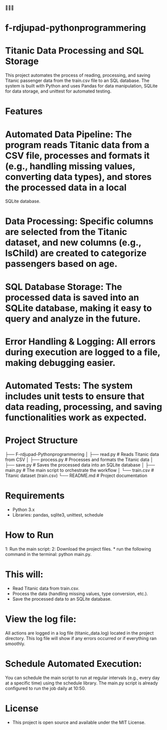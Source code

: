 🙌🙌😎
# f-rdjupad-pythonprogrammering
# Titanic Data Processing and SQL Storage
This project automates the process of reading, processing, and saving Titanic passenger data from the train.csv file to an SQL database. The system is built with Python and uses Pandas for data manipulation, SQLite for data storage, and unittest for automated testing.

# Features
 # Automated Data Pipeline: The program reads Titanic data from a CSV file, processes and formats it (e.g., handling missing values, converting data types), and stores the processed data in a local 
 SQLite database.
# Data Processing: Specific columns are selected from the Titanic dataset, and new columns (e.g., IsChild) are created to categorize passengers based on age.
# SQL Database Storage: The processed data is saved into an SQLite database, making it easy to query and analyze in the future.
# Error Handling & Logging: All errors during execution are logged to a file, making debugging easier.
# Automated Tests: The system includes unit tests to ensure that data reading, processing, and saving functionalities work as expected.



# Project Structure

├── F-rdjupad-Pythonprogrammering
│   ├── read.py              # Reads Titanic data from CSV
│   ├── process.py           # Processes and formats the Titanic data
│   ├── save.py              # Saves the processed data into an SQLite database
│   ├── main.py              # The main script to orchestrate the workflow
│   └── train.csv            # Titanic dataset (train.csv)
└── README.md                # Project documentation



# Requirements
  *  Python 3.x
  *  Libraries: pandas, sqlite3, unittest, schedule



# How to Run
 1: Run the main script:
 2: Download the project files.
    * run the following command in the terminal:
     python main.py.


# This will:

* Read Titanic data from train.csv.
* Process the data (handling missing values, type conversion, etc.).
* Save the processed data to an SQLite database.

# View the log file:

All actions are logged in a log file (titanic_data.log) located in the project directory. This log file will show if any errors occurred or if everything ran smoothly.


# Schedule Automated Execution:
You can schedule the main script to run at regular intervals (e.g., every day at a specific time) using the schedule library. The main.py script is already configured to run the job daily at 10:50.



# License
  * This project is open source and available under the MIT License.
